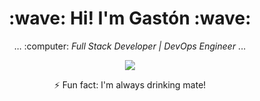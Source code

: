 <h1 align="center"><b>:wave: Hi! I'm Gastón :wave:</b></h1>
<p align="center">... :computer: <i>Full Stack Developer | DevOps Engineer</i> ...</p>

<p align="center"><img src="https://github-readme-stats.vercel.app/api?username=jpromanonet&&show_icons=true&title_color=00fa9a&icon_color=00c87b&text_color=00fa9a&bg_color=191919"></p>

<p align="center">⚡ Fun fact: I'm always drinking mate!</p>
